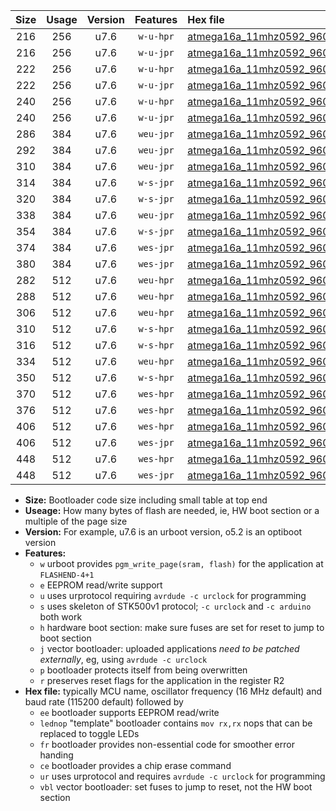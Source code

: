|Size|Usage|Version|Features|Hex file|
|:-:|:-:|:-:|:-:|:--|
|216|256|u7.6|`w-u-hpr`|[atmega16a_11mhz0592_9600bps_ur.hex](https://raw.githubusercontent.com/stefanrueger/urboot/main//atmega16a_11mhz0592_9600bps_ur.hex)|
|216|256|u7.6|`w-u-jpr`|[atmega16a_11mhz0592_9600bps_ur_vbl.hex](https://raw.githubusercontent.com/stefanrueger/urboot/main//atmega16a_11mhz0592_9600bps_ur_vbl.hex)|
|222|256|u7.6|`w-u-hpr`|[atmega16a_11mhz0592_9600bps_lednop_ur.hex](https://raw.githubusercontent.com/stefanrueger/urboot/main//atmega16a_11mhz0592_9600bps_lednop_ur.hex)|
|222|256|u7.6|`w-u-jpr`|[atmega16a_11mhz0592_9600bps_lednop_ur_vbl.hex](https://raw.githubusercontent.com/stefanrueger/urboot/main//atmega16a_11mhz0592_9600bps_lednop_ur_vbl.hex)|
|240|256|u7.6|`w-u-hpr`|[atmega16a_11mhz0592_9600bps_lednop_fr_ur.hex](https://raw.githubusercontent.com/stefanrueger/urboot/main//atmega16a_11mhz0592_9600bps_lednop_fr_ur.hex)|
|240|256|u7.6|`w-u-jpr`|[atmega16a_11mhz0592_9600bps_lednop_fr_ur_vbl.hex](https://raw.githubusercontent.com/stefanrueger/urboot/main//atmega16a_11mhz0592_9600bps_lednop_fr_ur_vbl.hex)|
|286|384|u7.6|`weu-jpr`|[atmega16a_11mhz0592_9600bps_ee_ur_vbl.hex](https://raw.githubusercontent.com/stefanrueger/urboot/main//atmega16a_11mhz0592_9600bps_ee_ur_vbl.hex)|
|292|384|u7.6|`weu-jpr`|[atmega16a_11mhz0592_9600bps_ee_lednop_ur_vbl.hex](https://raw.githubusercontent.com/stefanrueger/urboot/main//atmega16a_11mhz0592_9600bps_ee_lednop_ur_vbl.hex)|
|310|384|u7.6|`weu-jpr`|[atmega16a_11mhz0592_9600bps_ee_lednop_fr_ur_vbl.hex](https://raw.githubusercontent.com/stefanrueger/urboot/main//atmega16a_11mhz0592_9600bps_ee_lednop_fr_ur_vbl.hex)|
|314|384|u7.6|`w-s-jpr`|[atmega16a_11mhz0592_9600bps_vbl.hex](https://raw.githubusercontent.com/stefanrueger/urboot/main//atmega16a_11mhz0592_9600bps_vbl.hex)|
|320|384|u7.6|`w-s-jpr`|[atmega16a_11mhz0592_9600bps_lednop_vbl.hex](https://raw.githubusercontent.com/stefanrueger/urboot/main//atmega16a_11mhz0592_9600bps_lednop_vbl.hex)|
|338|384|u7.6|`weu-jpr`|[atmega16a_11mhz0592_9600bps_ee_lednop_fr_ce_ur_vbl.hex](https://raw.githubusercontent.com/stefanrueger/urboot/main//atmega16a_11mhz0592_9600bps_ee_lednop_fr_ce_ur_vbl.hex)|
|354|384|u7.6|`w-s-jpr`|[atmega16a_11mhz0592_9600bps_lednop_fr_vbl.hex](https://raw.githubusercontent.com/stefanrueger/urboot/main//atmega16a_11mhz0592_9600bps_lednop_fr_vbl.hex)|
|374|384|u7.6|`wes-jpr`|[atmega16a_11mhz0592_9600bps_ee_vbl.hex](https://raw.githubusercontent.com/stefanrueger/urboot/main//atmega16a_11mhz0592_9600bps_ee_vbl.hex)|
|380|384|u7.6|`wes-jpr`|[atmega16a_11mhz0592_9600bps_ee_lednop_vbl.hex](https://raw.githubusercontent.com/stefanrueger/urboot/main//atmega16a_11mhz0592_9600bps_ee_lednop_vbl.hex)|
|282|512|u7.6|`weu-hpr`|[atmega16a_11mhz0592_9600bps_ee_ur.hex](https://raw.githubusercontent.com/stefanrueger/urboot/main//atmega16a_11mhz0592_9600bps_ee_ur.hex)|
|288|512|u7.6|`weu-hpr`|[atmega16a_11mhz0592_9600bps_ee_lednop_ur.hex](https://raw.githubusercontent.com/stefanrueger/urboot/main//atmega16a_11mhz0592_9600bps_ee_lednop_ur.hex)|
|306|512|u7.6|`weu-hpr`|[atmega16a_11mhz0592_9600bps_ee_lednop_fr_ur.hex](https://raw.githubusercontent.com/stefanrueger/urboot/main//atmega16a_11mhz0592_9600bps_ee_lednop_fr_ur.hex)|
|310|512|u7.6|`w-s-hpr`|[atmega16a_11mhz0592_9600bps.hex](https://raw.githubusercontent.com/stefanrueger/urboot/main//atmega16a_11mhz0592_9600bps.hex)|
|316|512|u7.6|`w-s-hpr`|[atmega16a_11mhz0592_9600bps_lednop.hex](https://raw.githubusercontent.com/stefanrueger/urboot/main//atmega16a_11mhz0592_9600bps_lednop.hex)|
|334|512|u7.6|`weu-hpr`|[atmega16a_11mhz0592_9600bps_ee_lednop_fr_ce_ur.hex](https://raw.githubusercontent.com/stefanrueger/urboot/main//atmega16a_11mhz0592_9600bps_ee_lednop_fr_ce_ur.hex)|
|350|512|u7.6|`w-s-hpr`|[atmega16a_11mhz0592_9600bps_lednop_fr.hex](https://raw.githubusercontent.com/stefanrueger/urboot/main//atmega16a_11mhz0592_9600bps_lednop_fr.hex)|
|370|512|u7.6|`wes-hpr`|[atmega16a_11mhz0592_9600bps_ee.hex](https://raw.githubusercontent.com/stefanrueger/urboot/main//atmega16a_11mhz0592_9600bps_ee.hex)|
|376|512|u7.6|`wes-hpr`|[atmega16a_11mhz0592_9600bps_ee_lednop.hex](https://raw.githubusercontent.com/stefanrueger/urboot/main//atmega16a_11mhz0592_9600bps_ee_lednop.hex)|
|406|512|u7.6|`wes-hpr`|[atmega16a_11mhz0592_9600bps_ee_lednop_fr.hex](https://raw.githubusercontent.com/stefanrueger/urboot/main//atmega16a_11mhz0592_9600bps_ee_lednop_fr.hex)|
|406|512|u7.6|`wes-jpr`|[atmega16a_11mhz0592_9600bps_ee_lednop_fr_vbl.hex](https://raw.githubusercontent.com/stefanrueger/urboot/main//atmega16a_11mhz0592_9600bps_ee_lednop_fr_vbl.hex)|
|448|512|u7.6|`wes-hpr`|[atmega16a_11mhz0592_9600bps_ee_lednop_fr_ce.hex](https://raw.githubusercontent.com/stefanrueger/urboot/main//atmega16a_11mhz0592_9600bps_ee_lednop_fr_ce.hex)|
|448|512|u7.6|`wes-jpr`|[atmega16a_11mhz0592_9600bps_ee_lednop_fr_ce_vbl.hex](https://raw.githubusercontent.com/stefanrueger/urboot/main//atmega16a_11mhz0592_9600bps_ee_lednop_fr_ce_vbl.hex)|

- **Size:** Bootloader code size including small table at top end
- **Useage:** How many bytes of flash are needed, ie, HW boot section or a multiple of the page size
- **Version:** For example, u7.6 is an urboot version, o5.2 is an optiboot version
- **Features:**
  + `w` urboot provides `pgm_write_page(sram, flash)` for the application at `FLASHEND-4+1`
  + `e` EEPROM read/write support
  + `u` uses urprotocol requiring `avrdude -c urclock` for programming
  + `s` uses skeleton of STK500v1 protocol; `-c urclock` and `-c arduino` both work
  + `h` hardware boot section: make sure fuses are set for reset to jump to boot section
  + `j` vector bootloader: uploaded applications *need to be patched externally*, eg, using `avrdude -c urclock`
  + `p` bootloader protects itself from being overwritten
  + `r` preserves reset flags for the application in the register R2
- **Hex file:** typically MCU name, oscillator frequency (16 MHz default) and baud rate (115200 default) followed by
  + `ee` bootloader supports EEPROM read/write
  + `lednop` "template" bootloader contains `mov rx,rx` nops that can be replaced to toggle LEDs
  + `fr` bootloader provides non-essential code for smoother error handing
  + `ce` bootloader provides a chip erase command
  + `ur` uses urprotocol and requires `avrdude -c urclock` for programming
  + `vbl` vector bootloader: set fuses to jump to reset, not the HW boot section

